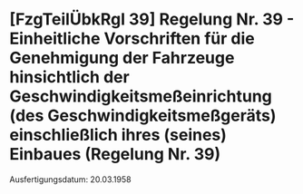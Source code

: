 # [FzgTeilÜbkRgl 39] Regelung Nr. 39 - Einheitliche Vorschriften für die Genehmigung der Fahrzeuge hinsichtlich der Geschwindigkeitsmeßeinrichtung (des Geschwindigkeitsmeßgeräts) einschließlich ihres (seines) Einbaues  (Regelung Nr. 39)

Ausfertigungsdatum: 20.03.1958

 